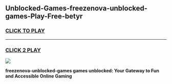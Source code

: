 
## Unblocked-Games-freezenova-unblocked-games-Play-Free-betyr
<h3>
<a href="https://premium76.site?title=freezenova-unblocked-games&ref=17A">CLICK TO PLAY</a></h3>
<hr>

<h3>
<a href="https://premium76.site?title=freezenova-unblocked-games&ref=17A">CLICK 2 PLAY</a>
  
</h3>

<a href="https://premium76.site?title=freezenova-unblocked-games&ref=17A"><img src="https://clearcache.store/games.png"></a>


**freezenova-unblocked-games games unblocked: Your Gateway to Fun and Accessible Online Gaming**
